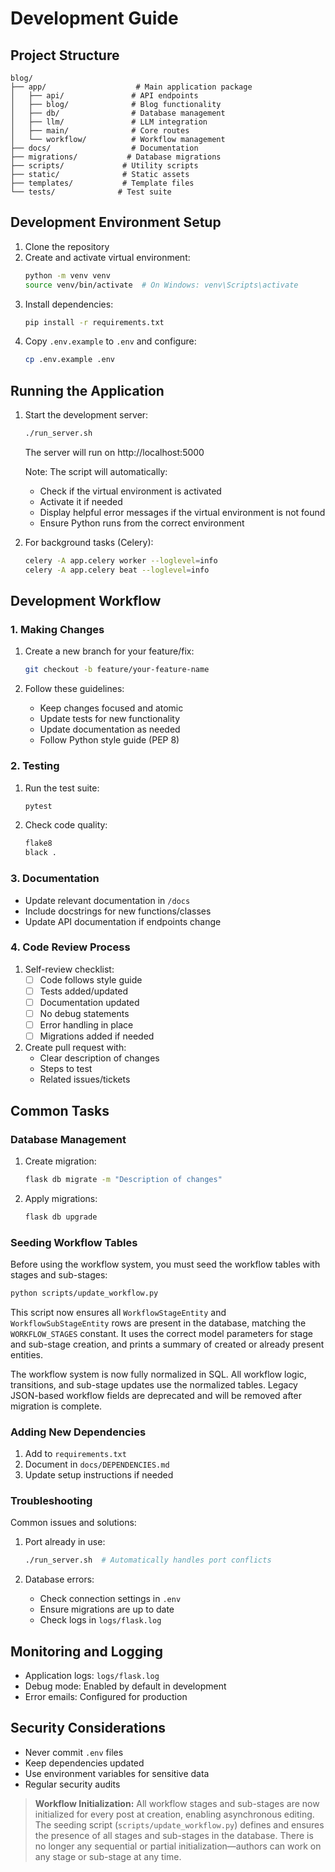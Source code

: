 # Development Guide

## Project Structure

```
blog/
├── app/                    # Main application package
│   ├── api/               # API endpoints
│   ├── blog/              # Blog functionality
│   ├── db/                # Database management
│   ├── llm/               # LLM integration
│   ├── main/              # Core routes
│   └── workflow/          # Workflow management
├── docs/                  # Documentation
├── migrations/           # Database migrations
├── scripts/             # Utility scripts
├── static/              # Static assets
├── templates/           # Template files
└── tests/              # Test suite
```

## Development Environment Setup

1. Clone the repository
2. Create and activate virtual environment:
   ```bash
   python -m venv venv
   source venv/bin/activate  # On Windows: venv\Scripts\activate
   ```
3. Install dependencies:
   ```bash
   pip install -r requirements.txt
   ```
4. Copy `.env.example` to `.env` and configure:
   ```bash
   cp .env.example .env
   ```

## Running the Application

1. Start the development server:
   ```bash
   ./run_server.sh
   ```
   The server will run on http://localhost:5000
   
   Note: The script will automatically:
   - Check if the virtual environment is activated
   - Activate it if needed
   - Display helpful error messages if the virtual environment is not found
   - Ensure Python runs from the correct environment

2. For background tasks (Celery):
   ```bash
   celery -A app.celery worker --loglevel=info
   celery -A app.celery beat --loglevel=info
   ```

## Development Workflow

### 1. Making Changes

1. Create a new branch for your feature/fix:
   ```bash
   git checkout -b feature/your-feature-name
   ```

2. Follow these guidelines:
   - Keep changes focused and atomic
   - Update tests for new functionality
   - Update documentation as needed
   - Follow Python style guide (PEP 8)

### 2. Testing

1. Run the test suite:
   ```bash
   pytest
   ```

2. Check code quality:
   ```bash
   flake8
   black .
   ```

### 3. Documentation

- Update relevant documentation in `/docs`
- Include docstrings for new functions/classes
- Update API documentation if endpoints change

### 4. Code Review Process

1. Self-review checklist:
   - [ ] Code follows style guide
   - [ ] Tests added/updated
   - [ ] Documentation updated
   - [ ] No debug statements
   - [ ] Error handling in place
   - [ ] Migrations added if needed

2. Create pull request with:
   - Clear description of changes
   - Steps to test
   - Related issues/tickets

## Common Tasks

### Database Management

1. Create migration:
   ```bash
   flask db migrate -m "Description of changes"
   ```

2. Apply migrations:
   ```bash
   flask db upgrade
   ```

### Seeding Workflow Tables

Before using the workflow system, you must seed the workflow tables with stages and sub-stages:

```bash
python scripts/update_workflow.py
```

This script now ensures all `WorkflowStageEntity` and `WorkflowSubStageEntity` rows are present in the database, matching the `WORKFLOW_STAGES` constant. It uses the correct model parameters for stage and sub-stage creation, and prints a summary of created or already present entities.

The workflow system is now fully normalized in SQL. All workflow logic, transitions, and sub-stage updates use the normalized tables. Legacy JSON-based workflow fields are deprecated and will be removed after migration is complete.

### Adding New Dependencies

1. Add to `requirements.txt`
2. Document in `docs/DEPENDENCIES.md`
3. Update setup instructions if needed

### Troubleshooting

Common issues and solutions:

1. Port already in use:
   ```bash
   ./run_server.sh  # Automatically handles port conflicts
   ```

2. Database errors:
   - Check connection settings in `.env`
   - Ensure migrations are up to date
   - Check logs in `logs/flask.log`

## Monitoring and Logging

- Application logs: `logs/flask.log`
- Debug mode: Enabled by default in development
- Error emails: Configured for production

## Security Considerations

- Never commit `.env` files
- Keep dependencies updated
- Use environment variables for sensitive data
- Regular security audits

> **Workflow Initialization:** All workflow stages and sub-stages are now initialized for every post at creation, enabling asynchronous editing. The seeding script (`scripts/update_workflow.py`) defines and ensures the presence of all stages and sub-stages in the database. There is no longer any sequential or partial initialization—authors can work on any stage or sub-stage at any time. 